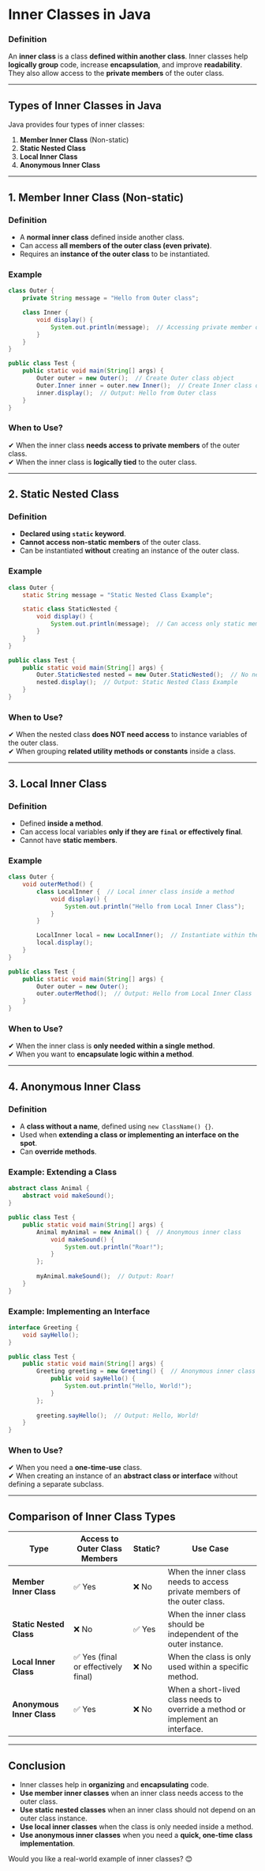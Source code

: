 # **Inner Classes in Java**
### **Definition**
An **inner class** is a class **defined within another class**. Inner classes help **logically group** code, increase **encapsulation**, and improve **readability**. They also allow access to the **private members** of the outer class.

---

## **Types of Inner Classes in Java**
Java provides four types of inner classes:
1. **Member Inner Class** (Non-static)
2. **Static Nested Class**
3. **Local Inner Class**
4. **Anonymous Inner Class**

---

## **1. Member Inner Class (Non-static)**
### **Definition**
- A **normal inner class** defined inside another class.
- Can access **all members of the outer class (even private)**.
- Requires an **instance of the outer class** to be instantiated.

### **Example**
```java
class Outer {
    private String message = "Hello from Outer class";

    class Inner {
        void display() {
            System.out.println(message);  // Accessing private member of Outer class
        }
    }
}

public class Test {
    public static void main(String[] args) {
        Outer outer = new Outer();  // Create Outer class object
        Outer.Inner inner = outer.new Inner();  // Create Inner class object
        inner.display();  // Output: Hello from Outer class
    }
}
```

### **When to Use?**
✔ When the inner class **needs access to private members** of the outer class.  
✔ When the inner class is **logically tied** to the outer class.  

---

## **2. Static Nested Class**
### **Definition**
- **Declared using `static` keyword**.
- **Cannot access non-static members** of the outer class.
- Can be instantiated **without** creating an instance of the outer class.

### **Example**
```java
class Outer {
    static String message = "Static Nested Class Example";

    static class StaticNested {
        void display() {
            System.out.println(message);  // Can access only static members of Outer
        }
    }
}

public class Test {
    public static void main(String[] args) {
        Outer.StaticNested nested = new Outer.StaticNested();  // No need for Outer instance
        nested.display();  // Output: Static Nested Class Example
    }
}
```

### **When to Use?**
✔ When the nested class **does NOT need access** to instance variables of the outer class.  
✔ When grouping **related utility methods or constants** inside a class.  

---

## **3. Local Inner Class**
### **Definition**
- Defined **inside a method**.
- Can access local variables **only if they are `final` or effectively final**.
- Cannot have **static members**.

### **Example**
```java
class Outer {
    void outerMethod() {
        class LocalInner {  // Local inner class inside a method
            void display() {
                System.out.println("Hello from Local Inner Class");
            }
        }

        LocalInner local = new LocalInner();  // Instantiate within the method
        local.display();
    }
}

public class Test {
    public static void main(String[] args) {
        Outer outer = new Outer();
        outer.outerMethod();  // Output: Hello from Local Inner Class
    }
}
```

### **When to Use?**
✔ When the inner class is **only needed within a single method**.  
✔ When you want to **encapsulate logic within a method**.  

---

## **4. Anonymous Inner Class**
### **Definition**
- A **class without a name**, defined using `new ClassName() {}`.
- Used when **extending a class or implementing an interface on the spot**.
- Can **override methods**.

### **Example: Extending a Class**
```java
abstract class Animal {
    abstract void makeSound();
}

public class Test {
    public static void main(String[] args) {
        Animal myAnimal = new Animal() {  // Anonymous inner class
            void makeSound() {
                System.out.println("Roar!");
            }
        };
        
        myAnimal.makeSound();  // Output: Roar!
    }
}
```

### **Example: Implementing an Interface**
```java
interface Greeting {
    void sayHello();
}

public class Test {
    public static void main(String[] args) {
        Greeting greeting = new Greeting() {  // Anonymous inner class
            public void sayHello() {
                System.out.println("Hello, World!");
            }
        };
        
        greeting.sayHello();  // Output: Hello, World!
    }
}
```

### **When to Use?**
✔ When you need a **one-time-use** class.  
✔ When creating an instance of an **abstract class or interface** without defining a separate subclass.  

---

## **Comparison of Inner Class Types**
| Type | Access to Outer Class Members | Static? | Use Case |
|------|------------------------------|---------|----------|
| **Member Inner Class** | ✅ Yes | ❌ No | When the inner class needs to access private members of the outer class. |
| **Static Nested Class** | ❌ No | ✅ Yes | When the inner class should be independent of the outer instance. |
| **Local Inner Class** | ✅ Yes (final or effectively final) | ❌ No | When the class is only used within a specific method. |
| **Anonymous Inner Class** | ✅ Yes | ❌ No | When a short-lived class needs to override a method or implement an interface. |

---

## **Conclusion**
- Inner classes help in **organizing** and **encapsulating** code.
- **Use member inner classes** when an inner class needs access to the outer class.
- **Use static nested classes** when an inner class should not depend on an outer class instance.
- **Use local inner classes** when the class is only needed inside a method.
- **Use anonymous inner classes** when you need a **quick, one-time class implementation**.

Would you like a real-world example of inner classes? 😊